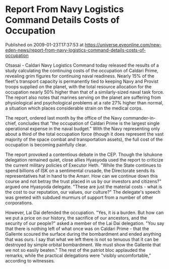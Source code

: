 # Report From Navy Logistics Command Details Costs of Occupation
Published on 2009-01-23T17:37:53 at https://universe.eveonline.com/new-eden-news/report-from-navy-logistics-command-details-costs-of-occupation

Otsasai - Caldari Navy Logistics Command today released the results of a study calculating the continuing costs of the occupation of Caldari Prime, revealing grim figures for continuing naval readiness. Nearly 15% of the fleet's transport capacity is permanently tied to keeping Navy and Provist troops supplied on the planet, with the total resource allocation for the occupation nearly 50% higher than that of a similarly-sized naval task force. The report also notes that marines serving on the planet are suffering from physiological and psychological problems at a rate 27% higher than normal, a situation which places considerable strain on the medical corps.

The report, ordered last month by the office of the Navy commander-in-chief, concludes that "the occupation of Caldari Prime is the largest single operational expense in the naval budget." With the Navy representing only about a third of the total occupation force (though it does represent the vast majority of the space combat and transportation assets), the full cost of the occupation is becoming painfully clear.

The report provoked a contentious debate in the CEP. Though the Ishukone delegation remained quiet, close allies Hyasyoda used the report to criticize the current military policies of Executor Heth. "While the State continues to spend billions of ISK on a sentimental crusade, the Directorate sends its representatives hat in hand to the Amarr. How can we continue down this course and not betray the trust placed in us by our investors and citizens?" argued one Hyasyoda delegate. "These are just the material costs - what is the cost to our reputation, our values, our culture?" The delegate's speech was greeted with subdued murmurs of support from a number of other corporations.

However, Lai Dai defended the occupation. "Yes, it is a burden. But how can we put a price on our history, the sacrifice of our ancestors, and the security of our people?" asked a member of the Lai Dai delegation. "You say that there is nothing left of what once was on Caldari Prime - that the Gallente scoured the surface during the bombardment and ended anything that was ours. I say that what we left there is not so tenuous that it can be destroyed by simple orbital bombardment. We must show the Gallente that we not so easily beaten." The rest of the patriot bloc applauded the remarks, while the practical delegations were "visibly uncomfortable," according to witnesses.
